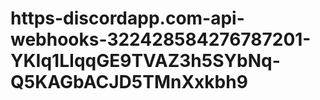 # https-discordapp.com-api-webhooks-322428584276787201-YKIq1LIqqGE9TVAZ3h5SYbNq-Q5KAGbACJD5TMnXxkbh9